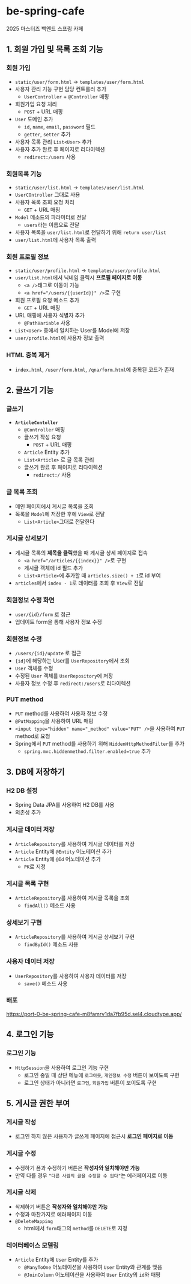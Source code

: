 # be-spring-cafe

2025 마스터즈 백엔드 스프링 카페

## 1. 회원 가입 및 목록 조회 기능

### 회원 가입

- `static/user/form.html` -> `templates/user/form.html`
- 사용자 관리 기능 구현 담당 컨트롤러 추가
  - `UserController` + `@Controller` 매핑
- 회원가입 요청 처리
  - `POST` + URL 매핑
- `User` 도메인 추가
    - `id`, `name`, `email`, `password` 필드
    - `getter`, `setter` 추가
- 사용자 목록 관리 `List<User>` 추가
- 사용자 추가 완료 후 페이지로 리다이렉션
  - `redirect:/users` 사용

### 회원목록 기능

- `static/user/list.html` -> `templates/user/list.html`
- `UserCOntroller` 그대로 사용
- 사용자 목록 조회 요청 처리
  - `GET` + URL 매핑
- `Model` 메소드의 파라미터로 전달
  - `users`라는 이름으로 전달
- 사용자 목록을 `user/list.html`로 전달하기 위해 `return user/list`
- `user/list.html`에 사용자 목록 출력

### 회원 프로필 정보

- `static/user/profile.html` -> `templates/user/profile.html`
- `user/list.html`에서 닉네임 클릭시 **프로필 페이지로 이동**
  - `<a />`태그로 이동이 가능
  - `<a href="/users/{{userId}}" />`로 구현
- 회원 프로필 요청 메소드 추가
  - `GET` + URL 매핑
- URL 매핑에 사용자 식별자 추가
  - `@PathVariable` 사용
- `List<User>` 중에서 일치하는 User를 Model에 저장
- `user/profile.html`에 사용자 정보 출력

### HTML 중복 제거

- `index.html`, `/user/form.html`, `/qna/form.html`에 중복된 코드가 존재

## 2. 글쓰기 기능

### 글쓰기

- **`ArticleContoller`**
  - `@Controller` 매핑
  - 글쓰기 작성 요청
    - `POST` + URL 매핑
  - `Article` Entity 추가
  - `List<Article>` 로 글 목록 관리
  - 글쓰기 완료 후 페이지로 리다이렉션
    - `redirect:/` 사용

### 글 목록 조회

- 메인 페이지에서 게시글 목록을 조회
- 목록을 `Model`에 저장한 후에 `View`로 전달
  - `List<Article>`그대로 전달한다

### 게시글 상세보기

- 게시글 목록의 **제목을 클릭**했을 때 게시글 상세 페이지로 접속
  - `<a href="/articles/{{index}}" />`로 구현
  - 게시글 객체에 id 필드 추가
  - `List<Article>`에 추가할 때 `articles.size() + 1`로 id 부여
- `articles`에서 `index - 1`로 데이터를 조회 후 `View`로 전달

### 회원정보 수정 화면

- `user/{id}/form` 로 접근
- 업데이트 form을 통해 사용자 정보 수정

### 회원정보 수정

- `/users/{id}/update` 로 접근
- `{id}`에 해당하는 User를 `UserRepository`에서 조회
- `User` 객체를 수정
- 수정된 `User` 객체를 `UserRepository`에 저장
- 사용자 정보 수정 후 `redirect:/users`로 리다이렉션

### PUT method

- `PUT` method를 사용하여 사용자 정보 수정
- `@PutMapping`을 사용하여 URL 매핑
- `<input type="hidden" name="_method" value="PUT" />`을 사용하여 `PUT` method로 요청
- Spring에서 `PUT` method를 사용하기 위해 `HiddenHttpMethodFilter`를 추가
  - `spring.mvc.hiddenmethod.filter.enabled=true` 추가

## 3. DB에 저장하기

### H2 DB 설정

- Spring Data JPA를 사용하여 H2 DB를 사용
- 의존성 추가

### 게시글 데이터 저장

- `ArticleRepository`를 사용하여 게시글 데이터를 저장
- `Article` Entity에 `@Entity` 어노테이션 추가
- `Article` Entity에 `@Id` 어노테이션 추가
  - `PK`로 지정

### 게시글 목록 구현

- `ArticleRepository`를 사용하여 게시글 목록을 조회
  - `findAll()` 메소드 사용

### 상세보기 구현

- `ArticleRepository`를 사용하여 게시글 상세보기 구현
  - `findById()` 메소드 사용

### 사용자 데이터 저장

- `UserRepository`를 사용하여 사용자 데이터를 저장
  - `save()` 메소드 사용

### 배포

https://port-0-be-spring-cafe-m8famrv1da7fb95d.sel4.cloudtype.app/

## 4. 로그인 기능

### 로그인 기능

- `HttpSession`을 사용하여 로그인 기능 구현
  - 로그인 중일 때 상단 메뉴에 `로그아웃`, `개인정보 수정` 버튼이 보이도록 구현
  - 로그인 상태가 아니라면 `로그인`, `회원가입` 버튼이 보이도록 구현

## 5. 게시글 권한 부여

### 게시글 작성

- 로그인 하지 않은 사용자가 글쓰게 페이지에 접근시 **로그인 페이지로 이동**

### 게시글 수정

- 수정하기 폼과 수정하기 버튼은 **작성자와 일치해야만 가능**
- 만약 다를 경우 `"다른 사람의 글을 수정할 수 없다"`는 에러페이지로 이동

### 게시글 삭제

- 삭제하기 버튼은 **작성자와 일치해야만 가능**
- 수정과 마찬가지로 에러페이지 이동
- `@DeleteMapping`
  - html에서 `form`태그의 `method`를 `DELETE`로 지정

### 데이터베이스 모델링

- `Article` Entity에 `User` Entity를 추가
  - `@ManyToOne` 어노테이션을 사용하여 `User` Entity와 관계를 맺음
  - `@JoinColumn` 어노테이션을 사용하여 `User` Entity의 `id`와 매핑
